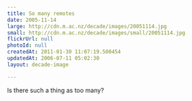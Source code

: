 ```yaml
---
title: So many remotes
date: 2005-11-14
large: http://cdn.m.ac.nz/decade/images/20051114.jpg
small: http://cdn.m.ac.nz/decade/images/small/20051114.jpg
flickrUrl: null
photoId: null
createdAt: 2011-01-30 11:07:19.500454
updatedAt: 2006-07-11 05:02:30
layout: decade-image

---
```

Is there such a thing as too many?
